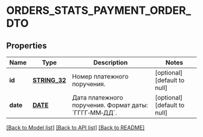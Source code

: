 # ORDERS_STATS_PAYMENT_ORDER_DTO

## Properties
Name | Type | Description | Notes
------------ | ------------- | ------------- | -------------
**id** | [**STRING_32**](STRING_32.md) | Номер платежного поручения. | [optional] [default to null]
**date** | [**DATE**](DATE.md) | Дата платежного поручения.  Формат даты: &#x60;ГГГГ‑ММ‑ДД&#x60;.  | [optional] [default to null]

[[Back to Model list]](../README.md#documentation-for-models) [[Back to API list]](../README.md#documentation-for-api-endpoints) [[Back to README]](../README.md)


